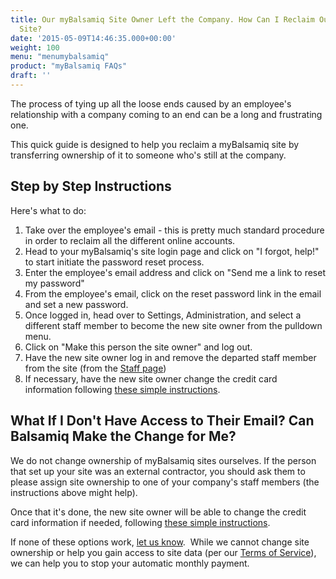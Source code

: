 ```yaml
---
title: Our myBalsamiq Site Owner Left the Company. How Can I Reclaim Our Company's
  Site?
date: '2015-05-09T14:46:35.000+00:00'
weight: 100
menu: "menumybalsamiq"
product: "myBalsamiq FAQs"
draft: ''
---
```


The process of tying up all the loose ends caused by an employee's relationship with a company coming to an end can be a long and frustrating one.

This quick guide is designed to help you reclaim a myBalsamiq site by transferring ownership of it to someone who's still at the company.

## Step by Step Instructions

Here's what to do:

1.  Take over the employee's email - this is pretty much standard procedure in order to reclaim all the different online accounts.
2.  Head to your myBalsamiq's site login page and click on "I forgot, help!" to start initiate the password reset process.
3.  Enter the employee's email address and click on "Send me a link to reset my password"
4.  From the employee's email, click on the reset password link in the email and set a new password.
5.  Once logged in, head over to Settings, Administration, and select a different staff member to become the new site owner from the pulldown menu.
6.  Click on "Make this person the site owner" and log out.
7.  Have the new site owner log in and remove the departed staff member from the site (from the [Staff page](https://docs.balsamiq.com/mybalsamiq/sitesettings/#staff-members))
8.  If necessary, have the new site owner change the credit card information following [these simple instructions](https://docs.balsamiq.com/mybalsamiq/sitesettings/#payment-info).

## What If I Don't Have Access to Their Email? Can Balsamiq Make the Change for Me?

We do not change ownership of myBalsamiq sites ourselves. If the person that set up your site was an external contractor, you should ask them to please assign site ownership to one of your company's staff members (the instructions above might help).

Once that it's done, the new site owner will be able to change the credit card information if needed, following [these simple instructions](https://docs.balsamiq.com/mybalsamiq/sitesettings/#payment-info).

If none of these options work, [let us know](mailto:sales@balsamiq.com?subject=Our%20site%20owner%20left%20and%20we%20need%20help%20canceling%20our%20myBalsamiq%20subscription).  While we cannot change site ownership or help you gain access to site data (per our [Terms of Service](https://balsamiq.com/legal/privacy/#passwords)), we can help you to stop your automatic monthly payment.


